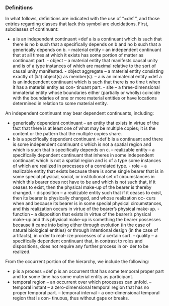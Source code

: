 



### Definitions
In what follows, definitions are indicated with the use of “=def ”, and those entries regarding classes that lack this symbol are elucidations. First, subclasses of continuant:

- a is an independent continuant =def a is a continuant which is such that there is no b such that a specifically depends on b and no b such that a generically depends on b.
    – material entity – an independent continuant that at all times at which it exists has some portion of matter as continuant part.
        - object – a material entity that manifests causal unity and is of a type instances of which are maximal relative to the sort of causal unity manifested.
        - object aggregate – a material entity consisting exactly of (≥1) object(s) as member(s).
    – a is an immaterial entity =def a is an independent continuant which is such that there is no time t when it has a material entity as con- tinuant part.
        - site – a three-dimensional immaterial entity whose boundaries either (partially or wholly) coincide with the boundaries of one or more material entities or have locations determined in relation to some material entity.

An independent continuant may bear dependent continuants, including:

- generically dependent continuant – an entity that exists in virtue of the fact that there is at least one of what may be multiple copies; it is the content or the pattern that the multiple copies share.
- b is a specifically dependent continuant =def b is a continuant and there is some independent continuant c which is not a spatial region and which is such that b specifically depends on c.
    – realizable entity – a specifically dependent continuant that inheres in some independent continuant which is not a spatial region and is of a type some instances of which are realized in processes of a correlated type.
        - role – a realizable entity that exists because there is some single bearer that is in some special physical, social, or institutional set of circumstances in which this bearer does not have to be and which is not such that, if it ceases to exist, then the physical make-up of the bearer is thereby changed.
        - disposition – a realizable entity such that if it ceases to exist, then its bearer is physically changed, and whose realization oc- curs when and because its bearer is in some special physical circumstances, and this realization occurs in virtue of the bearer’s physical make-up.
            - function – a disposition that exists in virtue of the bearer’s physical make-up and this physical make-up is something the bearer possesses because it came into being either through evolution (in the case of natural biological entities) or through intentional design (in the case of artifacts), in order to real- ize processes of a certain sort.
        – quality – a specifically dependent continuant that, in contrast to roles and dispositions, does not require any further process in or- der to be realized.

From the occurrent portion of the hierarchy, we include the following:

- p is a process =def p is an occurrent that has some temporal proper part and for some time has some material entity as participant.
- temporal region – an occurrent over which processes can unfold.
    – temporal instant – a zero-dimensional temporal region that has no proper temporal part.
    – temporal interval – a one-dimensional temporal region that is con- tinuous, thus without gaps or breaks.